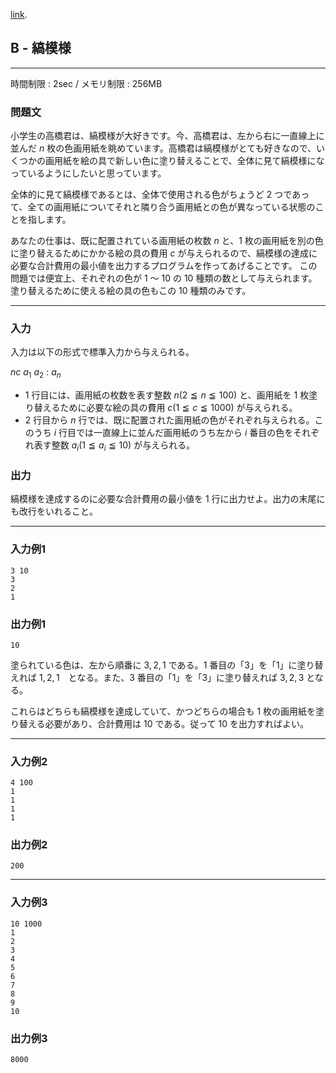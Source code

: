 [link](http://arc020.contest.atcoder.jp/tasks/arc020_2).

## B - 縞模様

----------

時間制限 : 2sec / メモリ制限 : 256MB

### 問題文

小学生の高橋君は、縞模様が大好きです。今、高橋君は、左から右に一直線上に並んだ $n$ 枚の色画用紙を眺めています。高橋君は縞模様がとても好きなので、いくつかの画用紙を絵の具で新しい色に塗り替えることで、全体に見て縞模様になっているようにしたいと思っています。

全体的に見て縞模様であるとは、全体で使用される色がちょうど $2$ つであって、全ての画用紙についてそれと隣り合う画用紙との色が異なっている状態のことを指します。

あなたの仕事は、既に配置されている画用紙の枚数 $n$ と、$1$ 枚の画用紙を別の色に塗り替えるためにかかる絵の具の費用 $c$ が与えられるので、縞模様の達成に必要な合計費用の最小値を出力するプログラムを作ってあげることです。
この問題では便宜上、それぞれの色が $1$ ～ $10$ の $10$ 種類の数として与えられます。塗り替えるために使える絵の具の色もこの $10$ 種類のみです。

----------

### 入力

入力は以下の形式で標準入力から与えられる。

>
$n　c$
$a_1$
$a_2$
:
$a_n$


* $1$ 行目には、画用紙の枚数を表す整数 $n (2 ≦ n ≦ 100)$ と、画用紙を $1$ 枚塗り替えるために必要な絵の具の費用 $c (1 ≦ c ≦ 1000)$ が与えられる。
* $2$ 行目から $n$ 行では、既に配置された画用紙の色がそれぞれ与えられる。このうち $i$ 行目では一直線上に並んだ画用紙のうち左から $i$ 番目の色をそれぞれ表す整数 $a_i (1 ≦ a_i ≦ 10)$ が与えられる。

### 出力

縞模様を達成するのに必要な合計費用の最小値を $1$ 行に出力せよ。出力の末尾にも改行をいれること。

----------

### 入力例1

```
3 10
3
2
1
```

### 出力例1

```
10
```

塗られている色は、左から順番に $3,2,1$ である。$1$ 番目の「3」を「1」に塗り替えれば $1,2,1$　となる。また、$3$ 番目の「1」を「3」に塗り替えれば $3,2,3$ となる。

これらはどちらも縞模様を達成していて、かつどちらの場合も $1$ 枚の画用紙を塗り替える必要があり、合計費用は $10$ である。従って $10$ を出力すればよい。

----------

### 入力例2

```
4 100
1
1
1
1
```

### 出力例2

```
200
```

----------

### 入力例3

```
10 1000
1
2
3
4
5
6
7
8
9
10
```

### 出力例3

```
8000
```

